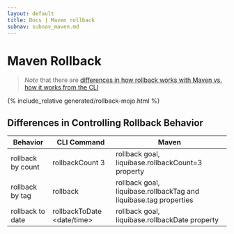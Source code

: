 ```yaml
---
layout: default
title: Docs | Maven rollback 
subnav: subnav_maven.md
---
```

# Maven Rollback

> *Note* that there are [differences in how rollback works with Maven vs. how it works from the CLI](/documentation/maven/maven_rollback.html#differences-in-controlling-rollback-behavior)

{% include_relative generated/rollback-mojo.html %}
<br>

## Differences in Controlling Rollback Behavior

Behavior | CLI Command | Maven 
 ------ | ------ | ------ 
rollback by count | rollbackCount 3 | rollback goal, liquibase.rollbackCount=3 property 
rollback by tag | rollback <tag> | rollback goal, liquibase.rollbackTag and liquibase.tag properties 
rollback to date | rollbackToDate <date/time> | rollback goal, liquibase.rollbackDate property 

